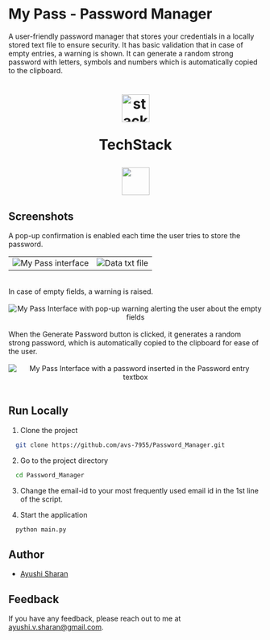 # My Pass - Password Manager
A user-friendly password manager that stores your credentials in a locally stored text file to ensure security.
It has basic validation that in case of empty entries, a warning is shown.
It can generate a random strong password with letters, symbols and numbers which is automatically copied to the clipboard.

<h1 align="center">
  <img src="https://ik.imagekit.io/pq7opoglh/GitHub_ReadMe/stack_GjMfbKvDP.svg?ik-sdk-version=javascript-1.4.3&updatedAt=1655143763495" width="55" alt="stacklogo-python" />

 TechStack</h1>

<div align="center"><img width="55" src="https://raw.githubusercontent.com/gilbarbara/logos/master/logos/python.svg"/>
</div>

## Screenshots
A pop-up confirmation is enabled each time the user tries to store the password.
<div>
    <p align="center">
        <div align="center">
            <table>
                <tr>
                    <td>
                        <img src="https://ik.imagekit.io/pq7opoglh/GitHub_ReadMe/PythonMiniProjects/Pwd_Manager/Basic_storage_EHoLdlcKY.png?ik-sdk-version=javascript-1.4.3&updatedAt=1664598784337" alt="My Pass interface"/>
                    </td>
                    <td>
                        <img src="https://ik.imagekit.io/pq7opoglh/GitHub_ReadMe/PythonMiniProjects/Pwd_Manager/data_txt_6pGeU4rsw.png?ik-sdk-version=javascript-1.4.3&updatedAt=1664598784328" alt="Data txt file"/>
                    </td>
                </tr>
            </table>  
        </div>
<br>
In case of empty fields, a warning is raised.
<br>
<br>
<div align="center">
  <img src="https://ik.imagekit.io/pq7opoglh/GitHub_ReadMe/PythonMiniProjects/Pwd_Manager/field_empty_ZvjiUpk9DW.png?ik-sdk-version=javascript-1.4.3&updatedAt=1664598954049" alt="My Pass Interface with pop-up warning alerting the user about the empty fields"/>
</div>
<br>
When the Generate Password button is clicked, it generates a random strong password, which is automatically copied to the clipboard for ease of the user.
<br>
<br>
<div align="center">
  <img align="center" src="https://ik.imagekit.io/pq7opoglh/GitHub_ReadMe/PythonMiniProjects/Pwd_Manager/generation_pwd_gyxHJ_d-e.png?ik-sdk-version=javascript-1.4.3&updatedAt=1664599061506" alt="My Pass Interface with a password inserted in the Password entry textbox"/>
</div>
<br>

## Run Locally

1. Clone the project

```bash
  git clone https://github.com/avs-7955/Password_Manager.git
```

2. Go to the project directory

```bash
  cd Password_Manager
```
3. Change the email-id to your most frequently used email id in the 1st line of the script.

4. Start the application

```bash
  python main.py
```


## Author

- [Ayushi Sharan](https://github.com/avs-7955)


## Feedback

If you have any feedback, please reach out to me at ayushi.v.sharan@gmail.com.